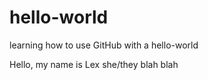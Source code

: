 # hello-world
learning how to use GitHub with a hello-world

Hello, my name is Lex she/they blah blah 
